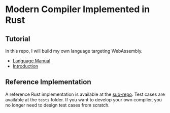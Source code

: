 # Modern Compiler Implemented in Rust


## Tutorial

In this repo, I will build my own language targeting WebAssembly.

- [Language Manual](./writeup/00-manual.md)
- [Introduction](./writeup/01-intro.md)

## Reference Implementation

A reference Rust implementation is available at the [sub-repo](https://github.com/were/ecc-rust).
Test cases are available at the `tests` folder.
If you want to develop your own compiler,
you no longer need to design test cases from scratch.

